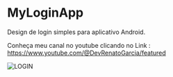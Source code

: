 # MyLoginApp

Design de login simples para aplicativo Android.

Conheça meu canal no youtube clicando no Link : https://www.youtube.com/@DevRenatoGarcia/featured

![LOGIN](https://user-images.githubusercontent.com/68380115/126171145-4212b2e5-db0a-41b3-b18a-5697222f2596.PNG)
